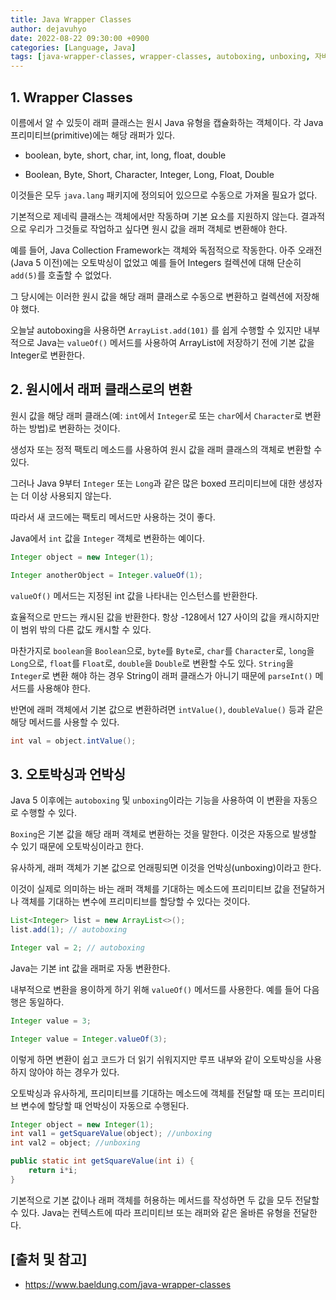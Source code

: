 ```yaml
---
title: Java Wrapper Classes
author: dejavuhyo
date: 2022-08-22 09:30:00 +0900
categories: [Language, Java]
tags: [java-wrapper-classes, wrapper-classes, autoboxing, unboxing, 자바-래퍼-클래스, 래퍼-클래스, 오토박싱, 언박싱]
---
```


## 1. Wrapper Classes
이름에서 알 수 있듯이 래퍼 클래스는 원시 Java 유형을 캡슐화하는 객체이다. 각 Java 프리미티브(primitive)에는 해당 래퍼가 있다.

* boolean, byte, short, char, int, long, float, double

* Boolean, Byte, Short, Character, Integer, Long, Float, Double

이것들은 모두 `java.lang` 패키지에 정의되어 있으므로 수동으로 가져올 필요가 없다.

기본적으로 제네릭 클래스는 객체에서만 작동하며 기본 요소를 지원하지 않는다. 결과적으로 우리가 그것들로 작업하고 싶다면 원시 값을 래퍼 객체로 변환해야 한다.

예를 들어, Java Collection Framework는 객체와 독점적으로 작동한다. 아주 오래전(Java 5 이전)에는 오토박싱이 없었고 예를 들어 Integers 컬렉션에 대해 단순히 `add(5)`를 호출할 수 없었다.

그 당시에는 이러한 원시 값을 해당 래퍼 클래스로 수동으로 변환하고 컬렉션에 저장해야 했다.

오늘날 autoboxing을 사용하면 `ArrayList.add(101)` 를 쉽게 수행할 수 있지만 내부적으로 Java는 `valueOf()` 메서드를 사용하여 ArrayList에 저장하기 전에 기본 값을 Integer로 변환한다.

## 2. 원시에서 래퍼 클래스로의 변환
원시 값을 해당 래퍼 클래스(예: `int`에서 `Integer`로 또는 `char`에서 `Character`로 변환하는 방법)로 변환하는 것이다.

생성자 또는 정적 팩토리 메소드를 사용하여 원시 값을 래퍼 클래스의 객체로 변환할 수 있다.

그러나 Java 9부터 `Integer` 또는 `Long`과 같은 많은 boxed 프리미티브에 대한 생성자는 더 이상 사용되지 않는다.

따라서 새 코드에는 팩토리 메서드만 사용하는 것이 좋다.

Java에서 `int` 값을 `Integer` 객체로 변환하는 예이다.

```java
Integer object = new Integer(1);

Integer anotherObject = Integer.valueOf(1);
```

`valueOf()` 메서드는 지정된 int 값을 나타내는 인스턴스를 반환한다.

효율적으로 만드는 캐시된 값을 반환한다. 항상 -128에서 127 사이의 값을 캐시하지만 이 범위 밖의 다른 값도 캐시할 수 있다.

마찬가지로 `boolean`을 `Boolean`으로, `byte`를 `Byte`로, `char`를 `Character`로, `long`을 `Long`으로, `float`를 `Float`로, `double`을 `Double`로 변환할 수도 있다. `String`을 `Integer`로 변환 해야 하는 경우 String이 래퍼 클래스가 아니기 때문에 `parseInt()` 메서드를 사용해야 한다.

반면에 래퍼 객체에서 기본 값으로 변환하려면 `intValue()`, `doubleValue()` 등과 같은 해당 메서드를 사용할 수 있다.

```java
int val = object.intValue();
```

## 3. 오토박싱과 언박싱
Java 5 이후에는 `autoboxing` 및 `unboxing`이라는 기능을 사용하여 이 변환을 자동으로 수행할 수 있다.

`Boxing`은 기본 값을 해당 래퍼 객체로 변환하는 것을 말한다. 이것은 자동으로 발생할 수 있기 때문에 오토박싱이라고 한다.

유사하게, 래퍼 객체가 기본 값으로 언래핑되면 이것을 언박싱(unboxing)이라고 한다.

이것이 실제로 의미하는 바는 래퍼 객체를 기대하는 메소드에 프리미티브 값을 전달하거나 객체를 기대하는 변수에 프리미티브를 할당할 수 있다는 것이다.

```java
List<Integer> list = new ArrayList<>();
list.add(1); // autoboxing

Integer val = 2; // autoboxing
```

Java는 기본 int 값을 래퍼로 자동 변환한다.

내부적으로 변환을 용이하게 하기 위해 `valueOf()` 메서드를 사용한다. 예를 들어 다음 행은 동일하다.

```java
Integer value = 3;

Integer value = Integer.valueOf(3);
```

이렇게 하면 변환이 쉽고 코드가 더 읽기 쉬워지지만 루프 내부와 같이 오토박싱을 사용하지 않아야 하는 경우가 있다.

오토박싱과 유사하게, 프리미티브를 기대하는 메소드에 객체를 전달할 때 또는 프리미티브 변수에 할당할 때 언박싱이 자동으로 수행된다.

```java
Integer object = new Integer(1); 
int val1 = getSquareValue(object); //unboxing
int val2 = object; //unboxing

public static int getSquareValue(int i) {
    return i*i;
}
```

기본적으로 기본 값이나 래퍼 객체를 허용하는 메서드를 작성하면 두 값을 모두 전달할 수 있다. Java는 컨텍스트에 따라 프리미티브 또는 래퍼와 같은 올바른 유형을 전달한다.

## [출처 및 참고]
* <https://www.baeldung.com/java-wrapper-classes>

